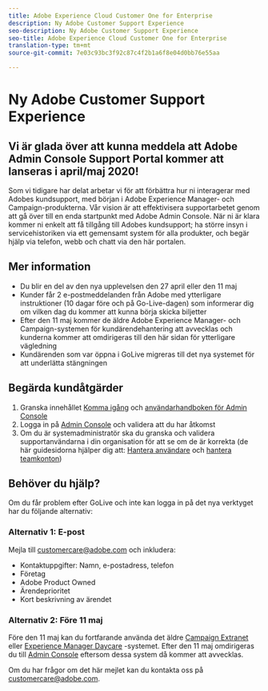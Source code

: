 ```yaml
---
title: Adobe Experience Cloud Customer One for Enterprise
description: Ny Adobe Customer Support Experience
seo-description: Ny Adobe Customer Support Experience
seo-title: Adobe Experience Cloud Customer One for Enterprise
translation-type: tm+mt
source-git-commit: 7e03c93bc3f92c87c4f2b1a6f8e04d0bb76e55aa

---
```



# Ny Adobe Customer Support Experience

## Vi är glada över att kunna meddela att Adobe Admin Console Support Portal kommer att lanseras i april/maj 2020!

Som vi tidigare har delat arbetar vi för att förbättra hur ni interagerar med Adobes kundsupport, med början i Adobe Experience Manager- och Campaign-produkterna. Vår vision är att effektivisera supportarbetet genom att gå över till en enda startpunkt med Adobe Admin Console. När ni är klara kommer ni enkelt att få tillgång till Adobes kundsupport; ha större insyn i servicehistoriken via ett gemensamt system för alla produkter, och begär hjälp via telefon, webb och chatt via den här portalen.

## Mer information

* Du blir en del av den nya upplevelsen den 27 april eller den 11 maj
* Kunder får 2 e-postmeddelanden från Adobe med ytterligare instruktioner (10 dagar före och på Go-Live-dagen) som informerar dig om vilken dag du kommer att kunna börja skicka biljetter
* Efter den 11 maj kommer de äldre Adobe Experience Manager- och Campaign-systemen för kundärendehantering att avvecklas och kunderna kommer att omdirigeras till den här sidan för ytterligare vägledning
* Kundärenden som var öppna i GoLive migreras till det nya systemet för att underlätta stängningen

## Begärda kundåtgärder

1. Granska innehållet [Komma igång](https://helpx.adobe.com/enterprise/get-started.html) och [användarhandboken för Admin Console](https://helpx.adobe.com/enterprise/managing/user-guide.html)
1. Logga in på [Admin Console](https://adminconsole.adobe.com/) och validera att du har åtkomst
1. Om du är systemadministratör ska du granska och validera supportanvändarna i din organisation för att se om de är korrekta (de här guidesidorna hjälper dig att: [Hantera användare](https://helpx.adobe.com/enterprise/using/users.html) och [hantera teamkonton](https://helpx.adobe.com/enterprise/using/accounts.html))

## Behöver du hjälp?

Om du får problem efter GoLive och inte kan logga in på det nya verktyget har du följande alternativ:

### Alternativ 1: E-post

Mejla till [customercare@adobe.com](mailto:customercare@adobe.com) och inkludera:

* Kontaktuppgifter: Namn, e-postadress, telefon
* Företag
* Adobe Product Owned
* Ärendeprioritet
* Kort beskrivning av ärendet

### Alternativ 2: Före 11 maj

Före den 11 maj kan du fortfarande använda det äldre [Campaign Extranet](https://support.neolane.net/webApp/extranetLogin) eller [Experience Manager Daycare](https://daycare.day.com/home.html) -systemet.  Efter den 11 maj omdirigeras du till [Admin Console](https://adminconsole.adobe.com/) eftersom dessa system då kommer att avvecklas.


Om du har frågor om det här mejlet kan du kontakta oss på [customercare@adobe.com](mailto:customercare@adobe.com).
